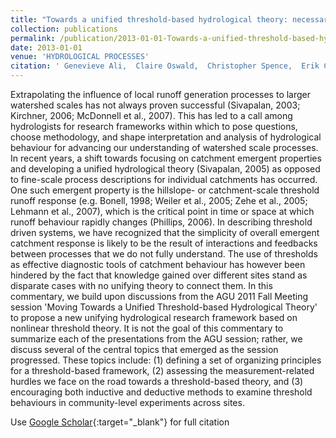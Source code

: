 ```yaml
---
title: "Towards a unified threshold-based hydrological theory: necessary components and recurring challenges"
collection: publications
permalink: /publication/2013-01-01-Towards-a-unified-threshold-based-hydrological-theory-necessary-components-and-recurring-challenges
date: 2013-01-01
venue: 'HYDROLOGICAL PROCESSES'
citation: ' Genevieve Ali,  Claire Oswald,  Christopher Spence,  Erik Cammeraat,  Kevin McGuire,  Thomas Meixner,  Sim Reaney, &quot;Towards a unified threshold-based hydrological theory: necessary components and recurring challenges.&quot; HYDROLOGICAL PROCESSES, 2013.'
---
```

Extrapolating the influence of local runoff generation processes to larger watershed scales has not always proven successful (Sivapalan, 2003; Kirchner, 2006; McDonnell et al., 2007). This has led to a call among hydrologists for research frameworks within which to pose questions, choose methodology, and shape interpretation and analysis of hydrological behaviour for advancing our understanding of watershed scale processes. In recent years, a shift towards focusing on catchment emergent properties and developing a unified hydrological theory (Sivapalan, 2005) as opposed to fine-scale process descriptions for individual catchments has occurred. One such emergent property is the hillslope- or catchment-scale threshold runoff response (e.g. Bonell, 1998; Weiler et al., 2005; Zehe et al., 2005; Lehmann et al., 2007), which is the critical point in time or space at which runoff behaviour rapidly changes (Phillips, 2006). In describing threshold driven systems, we have recognized that the simplicity of overall emergent catchment response is likely to be the result of interactions and feedbacks between processes that we do not fully understand. The use of thresholds as effective diagnostic tools of catchment behaviour has however been hindered by the fact that knowledge gained over different sites stand as disparate cases with no unifying theory to connect them. In this commentary, we build upon discussions from the AGU 2011 Fall Meeting session 'Moving Towards a Unified Threshold-based Hydrological Theory' to propose a new unifying hydrological research framework based on nonlinear threshold theory. It is not the goal of this commentary to summarize each of the presentations from the AGU session; rather, we discuss several of the central topics that emerged as the session progressed. These topics include: (1) defining a set of organizing principles for a threshold-based framework, (2) assessing the measurement-related hurdles we face on the road towards a threshold-based theory, and (3) encouraging both inductive and deductive methods to examine threshold behaviours in community-level experiments across sites.

Use [Google Scholar](https://scholar.google.com/scholar?q=Towards+a+unified+threshold+based+hydrological+theory:+necessary+components+and+recurring+challenges){:target="_blank"} for full citation
